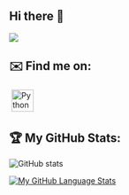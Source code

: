 ## Hi there 👋

![](https://visitor-badge.laobi.icu/badge?page_id=catasofia.catasofia)

## ✉️ Find me on:


 <a href="https://www.linkedin.com/in/catarinasousa16/" target="_blank" rel="noopener noreferrer"> <img src="https://cdn.jsdelivr.net/npm/simple-icons@v3/icons/linkedin.svg" alt="Python" height="40" style="vertical-align:top; margin:4px"></a>

## :trophy: My GitHub Stats:

![GitHub stats](https://github-readme-stats.vercel.app/api?username=catasofia&show_icons=true&theme=radical)

[![My GitHub Language Stats](https://github-readme-stats.vercel.app/api/top-langs/?username=catasofia&langs_count=5&theme=tokyonight)]()
